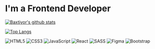 # I'm a Frontend Developer


[![Baxtiyor's github stats ](https://github-readme-stats.vercel.app/api?username=Baxtiyor1&show_icons=true&theme=withe)](https://github.com/Baxtiyor1/)

[![Top Langs](https://github-readme-stats.vercel.app/api/top-langs/?username=Baxtiyor1&langs_count=8&background-color=black)](https://github.com/Baxtiyor1/github-readme-stats)






![HTML5](https://img.shields.io/badge/html5-%23E34F26.svg?style=for-the-badge&logo=html5&logoColor=white) ![CSS3](https://img.shields.io/badge/css3-%231572B6.svg?style=for-the-badge&logo=css3&logoColor=white) ![JavaScript](https://img.shields.io/badge/javascript-%23323330.svg?style=for-the-badge&logo=javascript&logoColor=%23F7DF1E) ![React](https://img.shields.io/badge/react-%2320232a.svg?style=for-the-badge&logo=react&logoColor=%2361DAFB) ![SASS](https://img.shields.io/badge/SASS-hotpink.svg?style=for-the-badge&logo=SASS&logoColor=white) ![Figma](https://img.shields.io/badge/figma-%23F24E1E.svg?style=for-the-badge&logo=figma&logoColor=white) ![Bootstrap](https://img.shields.io/badge/bootstrap-%23563D7C.svg?style=for-the-badge&logo=bootstrap&logoColor=white)
